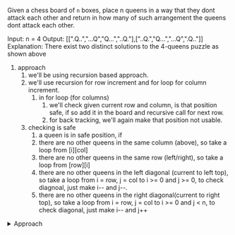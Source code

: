 Given a chess board of `n` boxes, place n queens in a way that they dont attack each other and return in how many of such arrangement the queens dont attack each other.

Input: n = 4
Output: [[".Q..","...Q","Q...","..Q."],["..Q.","Q...","...Q",".Q.."]]
Explanation: There exist two distinct solutions to the 4-queens puzzle as shown above


1. approach
   1. we'll be using recursion based approach.
   2. we'll use recursion for row increment and for loop for column increment.
      1. in for loop (for columns)
         1. we'll check given current row and column, is that position safe, if so add it in the board and recursive call for next row.
         2. for back tracking, we'll again make that position not usable.
   3. checking is safe
      1. a queen is in safe position, if
      2. there are no other queens in the same column (above), so take a loop from [i][col]
      3. there are no other queens in the same row (left/right), so take a loop from [row][i]
      4. there are no other queens in the left diagonal (current to left top), so take a loop from i = row, j = col to i >= 0 and j >= 0, to check diagnoal, just make i-- and j--.
      5. there are no other queens in the right diagonal(current to right top), so take a loop from i = row, j = col to i >= 0 and j < n, to check diagonal, just make i-- and j++

<details>
<summary>Approach</summary>

```js
/**
 * @param {number} n
 * @return {string[][]}
 */
var solveNQueens = function (n) {
    let board = [];
    for(let i= 0; i < n; i++){
        board.push(new Array(n).fill(".")); // just to setup the board.
    }
    let ans = [];
    nqueen(board, 0, n, ans);
    return ans;
};

function nqueen(board, row, n, ans) {
    if (row == n) {
        ans.push(board.map(b => b.join("")));
        return;
    }

    for (let j = 0; j < n; j++) {
        if (isSafe(board, row, j, n)) {
            board[row][j] = 'Q';
            nqueen(board, row + 1, n, ans);
            board[row][j] = '.';
        }
    }
}

function isSafe(board, row, col, n){
    // row checking is not required, cause if we every assigned a queen in that row, we'll go to next row right away.
    // vertical
    for(let i = 0; i < n;i++){
        if(board[i][col] == 'Q'){
            return false;
        }
    }

    // left diagonal
    for(let i = row, j = col; i >= 0 && j >= 0; i--, j--){
        if(board[i][j] == 'Q'){
            return false;
        }
    }


    // right diagonal
    for(let i = row, j = col; i >= 0 && j < n; i--, j++){
        if(board[i][j] == 'Q'){
            return false;
        }
    }
    return true;
}
```
</details>